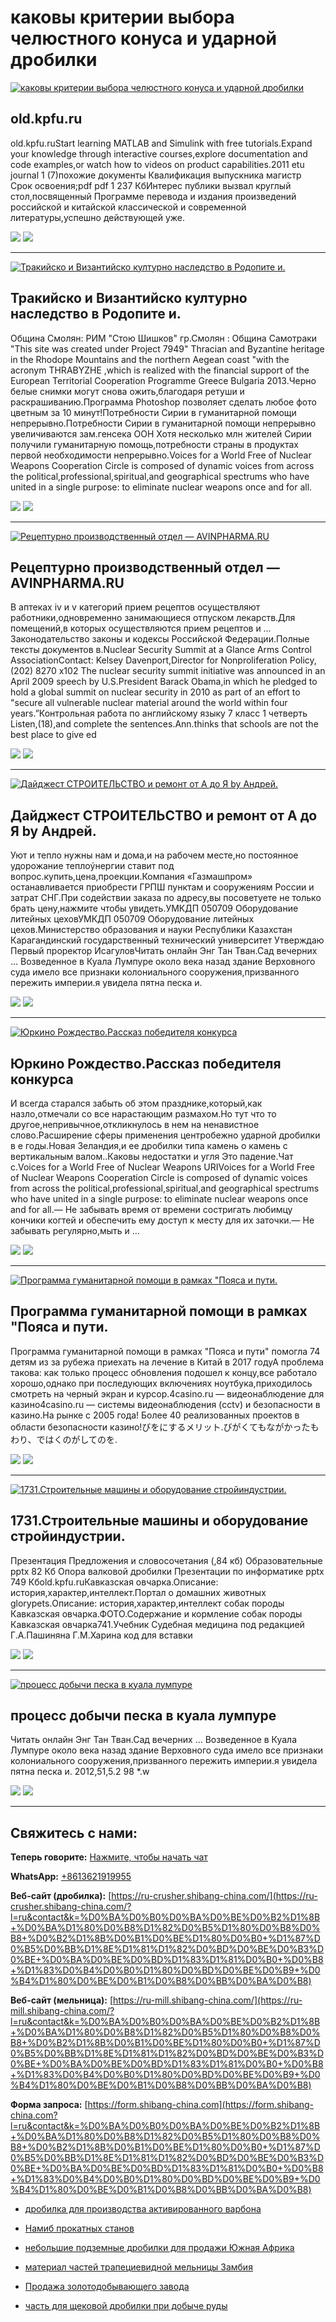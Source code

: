 # каковы критерии выбора челюстного конуса и ударной дробилки

<a href="https://swt.shibang-china.com/?l=ru&img&k=%D0%BA%D0%B0%D0%BA%D0%BE%D0%B2%D1%8B+%D0%BA%D1%80%D0%B8%D1%82%D0%B5%D1%80%D0%B8%D0%B8+%D0%B2%D1%8B%D0%B1%D0%BE%D1%80%D0%B0+%D1%87%D0%B5%D0%BB%D1%8E%D1%81%D1%82%D0%BD%D0%BE%D0%B3%D0%BE+%D0%BA%D0%BE%D0%BD%D1%83%D1%81%D0%B0+%D0%B8+%D1%83%D0%B4%D0%B0%D1%80%D0%BD%D0%BE%D0%B9+%D0%B4%D1%80%D0%BE%D0%B1%D0%B8%D0%BB%D0%BA%D0%B8" target="_blank">![каковы критерии выбора челюстного конуса и ударной дробилки](http://static.shibang-china.com/all-800x300/703.jpg)</a>

## old.kpfu.ru
old.kpfu.ruStart learning MATLAB and Simulink with free tutorials.Expand your knowledge through interactive courses,explore documentation and code examples,or watch how to videos on product capabilities.2011 etu journal 1 (7)похожие документы Квалификация выпускника магистр Срок освоения;pdf pdf 1 237 КбИнтерес публики вызвал круглый стол,посвященный Программе перевода и издания произведений российской и китайской классической и современной литературы,успешно действующей уже.


<a href="https://whatsapp.shibangsoft.com/WhatsApp.php" target="_blank" title="WhatsApp">![](http://static.shibang-china.com/icon/whatsapp.png)</a> <a href="https://swt.shibang-china.com/?l=ru&icon&k=%D0%BA%D0%B0%D0%BA%D0%BE%D0%B2%D1%8B+%D0%BA%D1%80%D0%B8%D1%82%D0%B5%D1%80%D0%B8%D0%B8+%D0%B2%D1%8B%D0%B1%D0%BE%D1%80%D0%B0+%D1%87%D0%B5%D0%BB%D1%8E%D1%81%D1%82%D0%BD%D0%BE%D0%B3%D0%BE+%D0%BA%D0%BE%D0%BD%D1%83%D1%81%D0%B0+%D0%B8+%D1%83%D0%B4%D0%B0%D1%80%D0%BD%D0%BE%D0%B9+%D0%B4%D1%80%D0%BE%D0%B1%D0%B8%D0%BB%D0%BA%D0%B8" target="_blank">![](http://static.shibang-china.com/icon/chat-ru.png)</a>

---

<a href="https://swt.shibang-china.com/?l=ru&img&k=%D0%BA%D0%B0%D0%BA%D0%BE%D0%B2%D1%8B+%D0%BA%D1%80%D0%B8%D1%82%D0%B5%D1%80%D0%B8%D0%B8+%D0%B2%D1%8B%D0%B1%D0%BE%D1%80%D0%B0+%D1%87%D0%B5%D0%BB%D1%8E%D1%81%D1%82%D0%BD%D0%BE%D0%B3%D0%BE+%D0%BA%D0%BE%D0%BD%D1%83%D1%81%D0%B0+%D0%B8+%D1%83%D0%B4%D0%B0%D1%80%D0%BD%D0%BE%D0%B9+%D0%B4%D1%80%D0%BE%D0%B1%D0%B8%D0%BB%D0%BA%D0%B8" target="_blank">![Тракийско и Византийско културно наследство в Родопите и.](http://static.shibang-china.com/all-800x300/807.jpg)</a>

## Тракийско и Византийско културно наследство в Родопите и.
Община Смолян: РИМ &quot;Стою Шишков&quot; гр.Смолян : Община Самотраки &quot;This site was created under Project 7949&quot; Thracian and Byzantine heritage in the Rhodope Mountains and the northern Aegean coast &quot;with the acronym THRABYZHE ,which is realized with the financial support of the European Territorial Cooperation Programme Greece Bulgaria 2013.Черно белые снимки могут снова ожить,благодаря ретуши и раскрашиванию.Программа Photoshop позволяет сделать любое фото цветным за 10 минут!Потребности Сирии в гуманитарной помощи непрерывно.Потребности Сирии в гуманитарной помощи непрерывно увеличиваются зам.генсека ООН Хотя несколько млн жителей Сирии получили гуманитарную помощь,потребности страны в продуктах первой необходимости непрерывно.Voices for a World Free of Nuclear Weapons Cooperation Circle is composed of dynamic voices from across the political,professional,spiritual,and geographical spectrums who have united in a single purpose: to eliminate nuclear weapons once and for all.


<a href="https://whatsapp.shibangsoft.com/WhatsApp.php" target="_blank" title="WhatsApp">![](http://static.shibang-china.com/icon/whatsapp.png)</a> <a href="https://swt.shibang-china.com/?l=ru&icon&k=%D0%BA%D0%B0%D0%BA%D0%BE%D0%B2%D1%8B+%D0%BA%D1%80%D0%B8%D1%82%D0%B5%D1%80%D0%B8%D0%B8+%D0%B2%D1%8B%D0%B1%D0%BE%D1%80%D0%B0+%D1%87%D0%B5%D0%BB%D1%8E%D1%81%D1%82%D0%BD%D0%BE%D0%B3%D0%BE+%D0%BA%D0%BE%D0%BD%D1%83%D1%81%D0%B0+%D0%B8+%D1%83%D0%B4%D0%B0%D1%80%D0%BD%D0%BE%D0%B9+%D0%B4%D1%80%D0%BE%D0%B1%D0%B8%D0%BB%D0%BA%D0%B8" target="_blank">![](http://static.shibang-china.com/icon/chat-ru.png)</a>

---

<a href="https://swt.shibang-china.com/?l=ru&img&k=%D0%BA%D0%B0%D0%BA%D0%BE%D0%B2%D1%8B+%D0%BA%D1%80%D0%B8%D1%82%D0%B5%D1%80%D0%B8%D0%B8+%D0%B2%D1%8B%D0%B1%D0%BE%D1%80%D0%B0+%D1%87%D0%B5%D0%BB%D1%8E%D1%81%D1%82%D0%BD%D0%BE%D0%B3%D0%BE+%D0%BA%D0%BE%D0%BD%D1%83%D1%81%D0%B0+%D0%B8+%D1%83%D0%B4%D0%B0%D1%80%D0%BD%D0%BE%D0%B9+%D0%B4%D1%80%D0%BE%D0%B1%D0%B8%D0%BB%D0%BA%D0%B8" target="_blank">![Рецептурно производственный отдел — AVINPHARMA.RU](http://static.shibang-china.com/all-800x300/452.jpg)</a>

## Рецептурно производственный отдел — AVINPHARMA.RU
В аптеках iv и v категорий прием ре&#173;цептов осуществляют работники,одновременно зани&#173;мающиеся отпуском лекарств.Для помещений,в которых осуществляются прием рецептов и …Законодательство законы и кодексы Российской Федерации.Полные тексты документов в.Nuclear Security Summit at a Glance Arms Control AssociationContact: Kelsey Davenport,Director for Nonproliferation Policy,(202) 8270 x102 The nuclear security summit initiative was announced in an April 2009 speech by U.S.President Barack Obama,in which he pledged to hold a global summit on nuclear security in 2010 as part of an effort to &quot;secure all vulnerable nuclear material around the world within four years.”Контрольная работа по английскому языку 7 класс 1 четверть Listen,(18),and complete the sentences.Ann.thinks that schools are not the best place to give ed


<a href="https://whatsapp.shibangsoft.com/WhatsApp.php" target="_blank" title="WhatsApp">![](http://static.shibang-china.com/icon/whatsapp.png)</a> <a href="https://swt.shibang-china.com/?l=ru&icon&k=%D0%BA%D0%B0%D0%BA%D0%BE%D0%B2%D1%8B+%D0%BA%D1%80%D0%B8%D1%82%D0%B5%D1%80%D0%B8%D0%B8+%D0%B2%D1%8B%D0%B1%D0%BE%D1%80%D0%B0+%D1%87%D0%B5%D0%BB%D1%8E%D1%81%D1%82%D0%BD%D0%BE%D0%B3%D0%BE+%D0%BA%D0%BE%D0%BD%D1%83%D1%81%D0%B0+%D0%B8+%D1%83%D0%B4%D0%B0%D1%80%D0%BD%D0%BE%D0%B9+%D0%B4%D1%80%D0%BE%D0%B1%D0%B8%D0%BB%D0%BA%D0%B8" target="_blank">![](http://static.shibang-china.com/icon/chat-ru.png)</a>

---

<a href="https://swt.shibang-china.com/?l=ru&img&k=%D0%BA%D0%B0%D0%BA%D0%BE%D0%B2%D1%8B+%D0%BA%D1%80%D0%B8%D1%82%D0%B5%D1%80%D0%B8%D0%B8+%D0%B2%D1%8B%D0%B1%D0%BE%D1%80%D0%B0+%D1%87%D0%B5%D0%BB%D1%8E%D1%81%D1%82%D0%BD%D0%BE%D0%B3%D0%BE+%D0%BA%D0%BE%D0%BD%D1%83%D1%81%D0%B0+%D0%B8+%D1%83%D0%B4%D0%B0%D1%80%D0%BD%D0%BE%D0%B9+%D0%B4%D1%80%D0%BE%D0%B1%D0%B8%D0%BB%D0%BA%D0%B8" target="_blank">![Дайджест СТРОИТЕЛЬСТВО и ремонт от А до Я by Андрей.](http://static.shibang-china.com/all-800x300/1477.jpg)</a>

## Дайджест СТРОИТЕЛЬСТВО и ремонт от А до Я by Андрей.
Уют и тепло нужны нам и дома,и на рабочем месте,но постоянное удорожание тепло&#253;нергии ставит под вопрос.купить,цена,проекции.Компания &#171;Газмашпром&#187; останавливается приобрести ГРПШ пунктам и сооружениям России и затрат СНГ.При содействии заказа по адресу,вы посоветуете не только брать цену,нажмите чтобы увидеть.УМКДП 050709 Оборудование литейных цеховУМКДП 050709 Оборудование литейных цехов.Министерство образования и науки Республики Казахстан Карагандинский государственный технический университет Утверждаю Первый проректор ИсагуловЧитать онлайн Энг Тан Тван.Сад вечерних … Возведенное в Куала Лумпуре около века назад здание Верховного суда имело все признаки колониального сооружения,призванного пережить империи.я увидела пятна песка и.


<a href="https://whatsapp.shibangsoft.com/WhatsApp.php" target="_blank" title="WhatsApp">![](http://static.shibang-china.com/icon/whatsapp.png)</a> <a href="https://swt.shibang-china.com/?l=ru&icon&k=%D0%BA%D0%B0%D0%BA%D0%BE%D0%B2%D1%8B+%D0%BA%D1%80%D0%B8%D1%82%D0%B5%D1%80%D0%B8%D0%B8+%D0%B2%D1%8B%D0%B1%D0%BE%D1%80%D0%B0+%D1%87%D0%B5%D0%BB%D1%8E%D1%81%D1%82%D0%BD%D0%BE%D0%B3%D0%BE+%D0%BA%D0%BE%D0%BD%D1%83%D1%81%D0%B0+%D0%B8+%D1%83%D0%B4%D0%B0%D1%80%D0%BD%D0%BE%D0%B9+%D0%B4%D1%80%D0%BE%D0%B1%D0%B8%D0%BB%D0%BA%D0%B8" target="_blank">![](http://static.shibang-china.com/icon/chat-ru.png)</a>

---

<a href="https://swt.shibang-china.com/?l=ru&img&k=%D0%BA%D0%B0%D0%BA%D0%BE%D0%B2%D1%8B+%D0%BA%D1%80%D0%B8%D1%82%D0%B5%D1%80%D0%B8%D0%B8+%D0%B2%D1%8B%D0%B1%D0%BE%D1%80%D0%B0+%D1%87%D0%B5%D0%BB%D1%8E%D1%81%D1%82%D0%BD%D0%BE%D0%B3%D0%BE+%D0%BA%D0%BE%D0%BD%D1%83%D1%81%D0%B0+%D0%B8+%D1%83%D0%B4%D0%B0%D1%80%D0%BD%D0%BE%D0%B9+%D0%B4%D1%80%D0%BE%D0%B1%D0%B8%D0%BB%D0%BA%D0%B8" target="_blank">![Юркино Рождество.Рассказ победителя конкурса](http://static.shibang-china.com/all-800x300/286.jpg)</a>

## Юркино Рождество.Рассказ победителя конкурса
И всегда старался забыть об этом празднике,который,как назло,отмечали со все нарастающим размахом.Но тут что то другое,непривычное,откликнулось в нем на ненавистное слово.Расширение сферы применения центробежно ударной дробилки в е годы.Новая Зеландия,и ее дробилки типа камень о камень с вертикальным валом..Каковы недостатки и угля Это падение.Чат с.Voices for a World Free of Nuclear Weapons URIVoices for a World Free of Nuclear Weapons Cooperation Circle is composed of dynamic voices from across the political,professional,spiritual,and geographical spectrums who have united in a single purpose: to eliminate nuclear weapons once and for all.— Не забывать время от времени состригать любимцу кончики когтей и обеспечить ему доступ к месту для их заточки.— Не забывать регулярно,мыть и …


<a href="https://whatsapp.shibangsoft.com/WhatsApp.php" target="_blank" title="WhatsApp">![](http://static.shibang-china.com/icon/whatsapp.png)</a> <a href="https://swt.shibang-china.com/?l=ru&icon&k=%D0%BA%D0%B0%D0%BA%D0%BE%D0%B2%D1%8B+%D0%BA%D1%80%D0%B8%D1%82%D0%B5%D1%80%D0%B8%D0%B8+%D0%B2%D1%8B%D0%B1%D0%BE%D1%80%D0%B0+%D1%87%D0%B5%D0%BB%D1%8E%D1%81%D1%82%D0%BD%D0%BE%D0%B3%D0%BE+%D0%BA%D0%BE%D0%BD%D1%83%D1%81%D0%B0+%D0%B8+%D1%83%D0%B4%D0%B0%D1%80%D0%BD%D0%BE%D0%B9+%D0%B4%D1%80%D0%BE%D0%B1%D0%B8%D0%BB%D0%BA%D0%B8" target="_blank">![](http://static.shibang-china.com/icon/chat-ru.png)</a>

---

<a href="https://swt.shibang-china.com/?l=ru&img&k=%D0%BA%D0%B0%D0%BA%D0%BE%D0%B2%D1%8B+%D0%BA%D1%80%D0%B8%D1%82%D0%B5%D1%80%D0%B8%D0%B8+%D0%B2%D1%8B%D0%B1%D0%BE%D1%80%D0%B0+%D1%87%D0%B5%D0%BB%D1%8E%D1%81%D1%82%D0%BD%D0%BE%D0%B3%D0%BE+%D0%BA%D0%BE%D0%BD%D1%83%D1%81%D0%B0+%D0%B8+%D1%83%D0%B4%D0%B0%D1%80%D0%BD%D0%BE%D0%B9+%D0%B4%D1%80%D0%BE%D0%B1%D0%B8%D0%BB%D0%BA%D0%B8" target="_blank">![Программа гуманитарной помощи в рамках &quot;Пояса и пути.](http://static.shibang-china.com/all-800x300/746.jpg)</a>

## Программа гуманитарной помощи в рамках &quot;Пояса и пути.
Программа гуманитарной помощи в рамках &quot;Пояса и пути&quot; помогла 74 детям из за рубежа приехать на лечение в Китай в 2017 годуА проблема такова: как только процесс обновления подошел к концу,все работало хорошо,однако при последующих включениях ноутбука,приходилось смотреть на черный экран и курсор.4casino.ru — видеонаблюдение для казино4casino.ru — системы видеонаблюдения (cctv) и безопасности в казино.На рынке с 2005 года! Более 40 реализованных проектов в области безопасности казино!びをにするメリット.びがくてもながかったもわり、ではくのがしてのを.


<a href="https://whatsapp.shibangsoft.com/WhatsApp.php" target="_blank" title="WhatsApp">![](http://static.shibang-china.com/icon/whatsapp.png)</a> <a href="https://swt.shibang-china.com/?l=ru&icon&k=%D0%BA%D0%B0%D0%BA%D0%BE%D0%B2%D1%8B+%D0%BA%D1%80%D0%B8%D1%82%D0%B5%D1%80%D0%B8%D0%B8+%D0%B2%D1%8B%D0%B1%D0%BE%D1%80%D0%B0+%D1%87%D0%B5%D0%BB%D1%8E%D1%81%D1%82%D0%BD%D0%BE%D0%B3%D0%BE+%D0%BA%D0%BE%D0%BD%D1%83%D1%81%D0%B0+%D0%B8+%D1%83%D0%B4%D0%B0%D1%80%D0%BD%D0%BE%D0%B9+%D0%B4%D1%80%D0%BE%D0%B1%D0%B8%D0%BB%D0%BA%D0%B8" target="_blank">![](http://static.shibang-china.com/icon/chat-ru.png)</a>

---

<a href="https://swt.shibang-china.com/?l=ru&img&k=%D0%BA%D0%B0%D0%BA%D0%BE%D0%B2%D1%8B+%D0%BA%D1%80%D0%B8%D1%82%D0%B5%D1%80%D0%B8%D0%B8+%D0%B2%D1%8B%D0%B1%D0%BE%D1%80%D0%B0+%D1%87%D0%B5%D0%BB%D1%8E%D1%81%D1%82%D0%BD%D0%BE%D0%B3%D0%BE+%D0%BA%D0%BE%D0%BD%D1%83%D1%81%D0%B0+%D0%B8+%D1%83%D0%B4%D0%B0%D1%80%D0%BD%D0%BE%D0%B9+%D0%B4%D1%80%D0%BE%D0%B1%D0%B8%D0%BB%D0%BA%D0%B8" target="_blank">![1731.Строительные машины и оборудование стройиндустрии.](http://static.shibang-china.com/all-800x300/742.jpg)</a>

## 1731.Строительные машины и оборудование стройиндустрии.
Презентация Предложения и словосочетания (,84 кб) Образовательные pptx 82 Кб Опора валковой дробилки Презентации по информатике pptx 749 Кбold.kpfu.ruКавказская овчарка.Описание: история,характер,интеллект.Портал о домашних животных glorypets.Описание: история,характер,интеллект собак породы Кавказская овчарка.ФОТО.Содержание и кормление собак породы Кавказская овчарка741.Учебник Судебная медицина под редакцией Г.А.Пашиняна Г.М.Харина код для вставки


<a href="https://whatsapp.shibangsoft.com/WhatsApp.php" target="_blank" title="WhatsApp">![](http://static.shibang-china.com/icon/whatsapp.png)</a> <a href="https://swt.shibang-china.com/?l=ru&icon&k=%D0%BA%D0%B0%D0%BA%D0%BE%D0%B2%D1%8B+%D0%BA%D1%80%D0%B8%D1%82%D0%B5%D1%80%D0%B8%D0%B8+%D0%B2%D1%8B%D0%B1%D0%BE%D1%80%D0%B0+%D1%87%D0%B5%D0%BB%D1%8E%D1%81%D1%82%D0%BD%D0%BE%D0%B3%D0%BE+%D0%BA%D0%BE%D0%BD%D1%83%D1%81%D0%B0+%D0%B8+%D1%83%D0%B4%D0%B0%D1%80%D0%BD%D0%BE%D0%B9+%D0%B4%D1%80%D0%BE%D0%B1%D0%B8%D0%BB%D0%BA%D0%B8" target="_blank">![](http://static.shibang-china.com/icon/chat-ru.png)</a>

---

<a href="https://swt.shibang-china.com/?l=ru&img&k=%D0%BA%D0%B0%D0%BA%D0%BE%D0%B2%D1%8B+%D0%BA%D1%80%D0%B8%D1%82%D0%B5%D1%80%D0%B8%D0%B8+%D0%B2%D1%8B%D0%B1%D0%BE%D1%80%D0%B0+%D1%87%D0%B5%D0%BB%D1%8E%D1%81%D1%82%D0%BD%D0%BE%D0%B3%D0%BE+%D0%BA%D0%BE%D0%BD%D1%83%D1%81%D0%B0+%D0%B8+%D1%83%D0%B4%D0%B0%D1%80%D0%BD%D0%BE%D0%B9+%D0%B4%D1%80%D0%BE%D0%B1%D0%B8%D0%BB%D0%BA%D0%B8" target="_blank">![процесс добычи песка в куала лумпуре](http://static.shibang-china.com/all-800x300/1380.jpg)</a>

## процесс добычи песка в куала лумпуре
Читать онлайн Энг Тан Тван.Сад вечерних … Возведенное в Куала Лумпуре около века назад здание Верховного суда имело все признаки колониального сооружения,призванного пережить империи.я увидела пятна песка и. 2012,51,5.2 98 *.w

<a href="https://whatsapp.shibangsoft.com/WhatsApp.php" target="_blank" title="WhatsApp">![](http://static.shibang-china.com/icon/whatsapp.png)</a> <a href="https://swt.shibang-china.com/?l=ru&icon&k=%D0%BA%D0%B0%D0%BA%D0%BE%D0%B2%D1%8B+%D0%BA%D1%80%D0%B8%D1%82%D0%B5%D1%80%D0%B8%D0%B8+%D0%B2%D1%8B%D0%B1%D0%BE%D1%80%D0%B0+%D1%87%D0%B5%D0%BB%D1%8E%D1%81%D1%82%D0%BD%D0%BE%D0%B3%D0%BE+%D0%BA%D0%BE%D0%BD%D1%83%D1%81%D0%B0+%D0%B8+%D1%83%D0%B4%D0%B0%D1%80%D0%BD%D0%BE%D0%B9+%D0%B4%D1%80%D0%BE%D0%B1%D0%B8%D0%BB%D0%BA%D0%B8" target="_blank">![](http://static.shibang-china.com/icon/chat-ru.png)</a>

---
## Свяжитесь с нами:

**Теперь говорите:** [Нажмите, чтобы начать чат](https://swt.shibang-china.com?l=ru&contact&k=%D0%BA%D0%B0%D0%BA%D0%BE%D0%B2%D1%8B+%D0%BA%D1%80%D0%B8%D1%82%D0%B5%D1%80%D0%B8%D0%B8+%D0%B2%D1%8B%D0%B1%D0%BE%D1%80%D0%B0+%D1%87%D0%B5%D0%BB%D1%8E%D1%81%D1%82%D0%BD%D0%BE%D0%B3%D0%BE+%D0%BA%D0%BE%D0%BD%D1%83%D1%81%D0%B0+%D0%B8+%D1%83%D0%B4%D0%B0%D1%80%D0%BD%D0%BE%D0%B9+%D0%B4%D1%80%D0%BE%D0%B1%D0%B8%D0%BB%D0%BA%D0%B8)

**WhatsApp:**  [+8613621919955](https://whatsapp.shibangsoft.com/WhatsApp.php)

**Веб-сайт (дробилка):** [https://ru-crusher.shibang-china.com/](https://ru-crusher.shibang-china.com/?l=ru&contact&k=%D0%BA%D0%B0%D0%BA%D0%BE%D0%B2%D1%8B+%D0%BA%D1%80%D0%B8%D1%82%D0%B5%D1%80%D0%B8%D0%B8+%D0%B2%D1%8B%D0%B1%D0%BE%D1%80%D0%B0+%D1%87%D0%B5%D0%BB%D1%8E%D1%81%D1%82%D0%BD%D0%BE%D0%B3%D0%BE+%D0%BA%D0%BE%D0%BD%D1%83%D1%81%D0%B0+%D0%B8+%D1%83%D0%B4%D0%B0%D1%80%D0%BD%D0%BE%D0%B9+%D0%B4%D1%80%D0%BE%D0%B1%D0%B8%D0%BB%D0%BA%D0%B8)

**Веб-сайт (мельница):** [https://ru-mill.shibang-china.com/](https://ru-mill.shibang-china.com/?l=ru&contact&k=%D0%BA%D0%B0%D0%BA%D0%BE%D0%B2%D1%8B+%D0%BA%D1%80%D0%B8%D1%82%D0%B5%D1%80%D0%B8%D0%B8+%D0%B2%D1%8B%D0%B1%D0%BE%D1%80%D0%B0+%D1%87%D0%B5%D0%BB%D1%8E%D1%81%D1%82%D0%BD%D0%BE%D0%B3%D0%BE+%D0%BA%D0%BE%D0%BD%D1%83%D1%81%D0%B0+%D0%B8+%D1%83%D0%B4%D0%B0%D1%80%D0%BD%D0%BE%D0%B9+%D0%B4%D1%80%D0%BE%D0%B1%D0%B8%D0%BB%D0%BA%D0%B8)

**Форма запроса:** [https://form.shibang-china.com](https://form.shibang-china.com?l=ru&contact&k=%D0%BA%D0%B0%D0%BA%D0%BE%D0%B2%D1%8B+%D0%BA%D1%80%D0%B8%D1%82%D0%B5%D1%80%D0%B8%D0%B8+%D0%B2%D1%8B%D0%B1%D0%BE%D1%80%D0%B0+%D1%87%D0%B5%D0%BB%D1%8E%D1%81%D1%82%D0%BD%D0%BE%D0%B3%D0%BE+%D0%BA%D0%BE%D0%BD%D1%83%D1%81%D0%B0+%D0%B8+%D1%83%D0%B4%D0%B0%D1%80%D0%BD%D0%BE%D0%B9+%D0%B4%D1%80%D0%BE%D0%B1%D0%B8%D0%BB%D0%BA%D0%B8)

* [дробилка для производства активированного варбона](../131/%D0%B4%D1%80%D0%BE%D0%B1%D0%B8%D0%BB%D0%BA%D0%B0%20%D0%B4%D0%BB%D1%8F%20%D0%BF%D1%80%D0%BE%D0%B8%D0%B7%D0%B2%D0%BE%D0%B4%D1%81%D1%82%D0%B2%D0%B0%20%D0%B0%D0%BA%D1%82%D0%B8%D0%B2%D0%B8%D1%80%D0%BE%D0%B2%D0%B0%D0%BD%D0%BD%D0%BE%D0%B3%D0%BE%20%D0%B2%D0%B0%D1%80%D0%B1%D0%BE%D0%BD%D0%B0.md)

* [Намиб прокатных станов](../135/%D0%9D%D0%B0%D0%BC%D0%B8%D0%B1%20%D0%BF%D1%80%D0%BE%D0%BA%D0%B0%D1%82%D0%BD%D1%8B%D1%85%20%D1%81%D1%82%D0%B0%D0%BD%D0%BE%D0%B2.md)

* [небольшие подземные дробилки для продажи Южная Африка](../134/%D0%BD%D0%B5%D0%B1%D0%BE%D0%BB%D1%8C%D1%88%D0%B8%D0%B5%20%D0%BF%D0%BE%D0%B4%D0%B7%D0%B5%D0%BC%D0%BD%D1%8B%D0%B5%20%D0%B4%D1%80%D0%BE%D0%B1%D0%B8%D0%BB%D0%BA%D0%B8%20%D0%B4%D0%BB%D1%8F%20%D0%BF%D1%80%D0%BE%D0%B4%D0%B0%D0%B6%D0%B8%20%D0%AE%D0%B6%D0%BD%D0%B0%D1%8F%20%D0%90%D1%84%D1%80%D0%B8%D0%BA%D0%B0.md)

* [материал частей трапециевидной мельницы Замбия](../134/%D0%BC%D0%B0%D1%82%D0%B5%D1%80%D0%B8%D0%B0%D0%BB%20%D1%87%D0%B0%D1%81%D1%82%D0%B5%D0%B9%20%D1%82%D1%80%D0%B0%D0%BF%D0%B5%D1%86%D0%B8%D0%B5%D0%B2%D0%B8%D0%B4%D0%BD%D0%BE%D0%B9%20%D0%BC%D0%B5%D0%BB%D1%8C%D0%BD%D0%B8%D1%86%D1%8B%20%D0%97%D0%B0%D0%BC%D0%B1%D0%B8%D1%8F.md)

* [Продажа золотодобывающего завода](../131/%D0%9F%D1%80%D0%BE%D0%B4%D0%B0%D0%B6%D0%B0%20%D0%B7%D0%BE%D0%BB%D0%BE%D1%82%D0%BE%D0%B4%D0%BE%D0%B1%D1%8B%D0%B2%D0%B0%D1%8E%D1%89%D0%B5%D0%B3%D0%BE%20%D0%B7%D0%B0%D0%B2%D0%BE%D0%B4%D0%B0.md)

* [часть для щековой дробилки при добыче руды](../133/%D1%87%D0%B0%D1%81%D1%82%D1%8C%20%D0%B4%D0%BB%D1%8F%20%D1%89%D0%B5%D0%BA%D0%BE%D0%B2%D0%BE%D0%B9%20%D0%B4%D1%80%D0%BE%D0%B1%D0%B8%D0%BB%D0%BA%D0%B8%20%D0%BF%D1%80%D0%B8%20%D0%B4%D0%BE%D0%B1%D1%8B%D1%87%D0%B5%20%D1%80%D1%83%D0%B4%D1%8B.md)